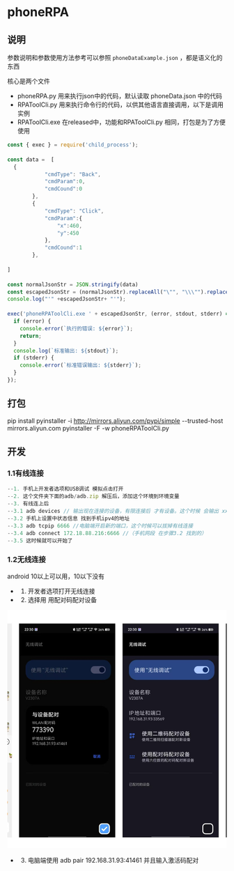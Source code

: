 # phoneRPA



## 说明

参数说明和参数使用方法参考可以参照 `phoneDataExample.json` ，都是语义化的东西

核心是两个文件

- phoneRPA.py 用来执行json中的代码，默认读取 phoneData.json 中的代码 
- RPAToolCli.py 用来执行命令行的代码，以供其他语言直接调用，以下是调用实例
- RPAToolCli.exe 在released中，功能和RPAToolCli.py 相同，打包是为了方便使用

```js
const { exec } = require('child_process');
 
const data =  [
  {
            "cmdType": "Back",
            "cmdParam":0,
            "cmdCound":0
        },
        {
            "cmdType": "Click",
            "cmdParam":{
                "x":460,
                "y":450
            },
            "cmdCound":1
        },
 
]

const normalJsonStr = JSON.stringify(data)
const escapedJsonStr = (normalJsonStr).replaceAll("\"", "\\\"").replaceAll("\\\\", "\\")
console.log("'" +escapedJsonStr+ "'");

exec('phoneRPAToolCli.exe ' + escapedJsonStr, (error, stdout, stderr) => {
  if (error) {
    console.error(`执行的错误: ${error}`);
    return;
  }
  console.log(`标准输出: ${stdout}`);
  if (stderr) {
    console.error(`标准错误输出: ${stderr}`);
  }
});


```


## 打包
pip install pyinstaller  -i http://mirrors.aliyun.com/pypi/simple --trusted-host mirrors.aliyun.com
pyinstaller -F -w   phoneRPAToolCli.py




## 开发

### 1.1有线连接
```js
--1. 手机上开发者选项和USB调试 模拟点击打开
--2. 这个文件夹下面的adb/adb.zip 解压后，添加这个环境到环境变量
--3. 有线连上后
--3.1 adb devices // 输出现在连接的设备，有限连接后 才有设备。这个时候 会输出 xxxxxx（反正不是空值）
--3.2 手机上设置中状态信息 找到手机ipv4的地址
--3.3 adb tcpip 6666 //电脑端开启新的端口，这个时候可以拔掉有线连接
--3.4 adb connect 172.18.88.216:6666 //（手机网段 在步骤3.2 找到的）
--3.5 这时候就可以开始了
```


### 1.2无线连接

android 10以上可以用，10以下没有

- 1. 开发者选项打开无线连接
- 2. 选择用 用配对码配对设备

<img src="./assets/qrcode.jpg">

- 3. 电脑端使用  adb pair 192.168.31.93:41461 并且输入激活码配对









